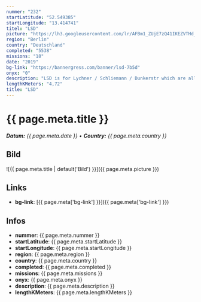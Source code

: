 ```yaml
---
nummer: "232"
startLatitude: "52.549385"
startLongitude: "13.414741"
titel: "LSD"
picture: "https://lh3.googleusercontent.com/lr/AFBm1_ZUjE7zQ41IKEZVTHd_bsTdinsU6vHp9HL08G1QmEI8PPHcMHGBP8xxVE63oc8ejQlaO3hi1MX3NzdtCGa6nDFJ9usVkTRfKhS553Y6lbSfdKx7NFfBiwtmQ19Nz_Dzl3qZhNif-iFwqNsH_FGbyfDq7PS_DKFiiNjy5Ep8O3GcTqjpNPcBo3sN1Bodt16JeoHElVqW3KqqEREipQVHwsSgqkDEGOWlT7wov6M_hFPM2rW3iw-J4XXhaHvYPG-qBBj8u_4aYCABAc7fjYJgdio6EvEFzia-rwgbebLYdEMCAN__UwBHjTXSr5EcJtsBFVrg9SzxUQH6eE3-xpvJtPeCzLaGohFjv0lLAZiCKoSbwoMfzwol_HdKTUCFPomcBJamhXhVPzpemdbPBlmO_z23TQgcBqZvrT7QW7CG1fzX7U6K6mJ0mAlgJQtEjKG3uYRspCOybTBCP5BWRYvtY5_7dyFgsSvBkJk_QUAdBjDgdINOvzvzmvDo5hDhuSINkDfn7u3tgV1rMeFE5YfVq_BnmputctzwDcbOcnP9cq4BTDYVIOO5kL-F4JGuSg2Ee1lj1huKQ4jez5FFV_TdK-z58Fe0xvjyy8BtNC3ZFSGL12xdh57UDXv7YhoiCVcICOJjGGW8nLjOUbUaHvCMiX6RXpaoTqO75q1UMat8oP6WHhCaxPWofLOuiuom1d7CluqVI8Bk7eKBB5OEiGrTYx_3ZO_m5eebBjC1vAEn-7PW1rtU5iLUPJ18O87Cekys2sQ9YlgUppGDrpVWRCl5mF9znjsg_t7YQuFl3PJHcO_yWsNjo-NFcogmfIZOYXJfotF5efct2FHse3xCFPqDaGB3OechuFI"
region: "Berlin"
country: "Deutschland"
completed: "5538"
missions: "18"
date: "2019"
bg-link: "https://bannergress.com/banner/lsd-7b5d"
onyx: "0"
description: "LSD is for Lychner / Schliemann / Dunkerstr which are all in the center of this Neighborhood. This mission start S+U Schoenhauser Allee, end is on U Eberswalder Str"
lengthKMeters: "4,72"
title: "LSD"
---
```


# {{ page.meta.title }}
_**Datum:** {{ page.meta.date }} • **Country:** {{ page.meta.country }}_

## Bild
![{{ page.meta.title | default('Bild') }}]({{ page.meta.picture }})

## Links
- **bg-link**: [{{ page.meta['bg-link'] }}]({{ page.meta['bg-link'] }})

## Infos
- **nummer**: {{ page.meta.nummer }}
- **startLatitude**: {{ page.meta.startLatitude }}
- **startLongitude**: {{ page.meta.startLongitude }}
- **region**: {{ page.meta.region }}
- **country**: {{ page.meta.country }}
- **completed**: {{ page.meta.completed }}
- **missions**: {{ page.meta.missions }}
- **onyx**: {{ page.meta.onyx }}
- **description**: {{ page.meta.description }}
- **lengthKMeters**: {{ page.meta.lengthKMeters }}

